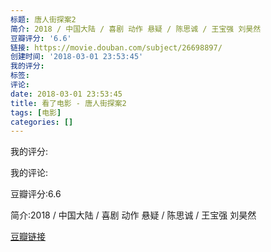 ```yaml
---
标题: 唐人街探案2
简介: 2018 / 中国大陆 / 喜剧 动作 悬疑 / 陈思诚 / 王宝强 刘昊然
豆瓣评分: '6.6'
链接: https://movie.douban.com/subject/26698897/
创建时间: '2018-03-01 23:53:45'
我的评分:
标签:
评论:
date: 2018-03-01 23:53:45
title: 看了电影 - 唐人街探案2
tags: [电影]
categories: []
---
```


我的评分:

我的评论:

豆瓣评分:6.6

简介:2018 / 中国大陆 / 喜剧 动作 悬疑 / 陈思诚 / 王宝强 刘昊然

[豆瓣链接](https://movie.douban.com/subject/26698897/)

